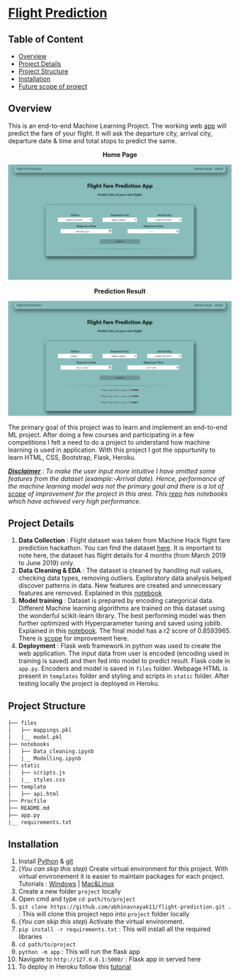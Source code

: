 # [Flight Prediction](https://tinyurl.com/flight-fare-prediction)

## Table of Content
  * [Overview](#overview)
  * [Project Details](#project-details)
  * [Project Structure](#project-structure)
  * [Installation](#installation)
  * [Future scope of project](#scope)

## Overview
This is an end-to-end Machine Learning Project. The working web [app](https://tinyurl.com/flight-fare-prediction) will predict the fare of your flight. It will ask the departure city, arrival city, departure date & time and total stops to predict the same.   

**<p align="center">Home Page</p>**

![](images/Homepage1.PNG)

**<p align="center">Prediction Result</p>**

![](images/Homepage2.PNG)

The primary goal of this project was to learn and implement an end-to-end ML project. After doing a few courses and participating in a few competitions I felt a need to do a project to understand how machine learning is used in application. With this project I got the oppurtunity to learn HTML, CSS, Bootstrap, Flask, Heroku.   

_**<ins>Disclaimer</ins>**_ : _To make the user input more intuitive I have omitted some features from the dataset (example:-Arrival date)._ _Hence, performance of the machine learning model was not the primary goal and there is a lot of [scope](#scope) of improvement for the project in this area._
_This [repo](https://github.com/analyticsindiamagazine/MachineHack/tree/master/Hackathon_Solutions/Predict%20The%20Flight%20Ticket%20Price%20Hackathon) has notebooks which have achieved very high performance._

## Project Details
1. **Data Collection** : Flight dataset was taken from Machine Hack flight fare prediction hackathon. You can find the dataset [here](https://www.kaggle.com/nikhilmittal/flight-fare-prediction-mh). It is important to note here, the dataset has flight details for 4 months (from March 2019 to June 2019) only. 
2. **Data Cleaning & EDA** : The dataset is cleaned by handling null values, checking data types, removing outliers. Exploratory data analysis helped discover patterns in data. New features are created and unnecessary features are removed. Explained in this [notebook](https://github.com/abhinavnayak11/flight-prediction/blob/main/notebooks/Data_Cleaning.ipynb)
3. **Model training** : Dataset is prepared by encoding categorical data. Different Machine learning algorithms are trained on this dataset using the wonderful scikit-learn library. The best performing model was then further optimized with Hyperparameter tuning and saved using joblib. Explained in this [notebook](https://github.com/abhinavnayak11/flight-prediction/blob/main/notebooks/Modelling.ipynb). The final model has a r2 score of 0.8593965. There is [scope](#scope) for improvement here.
4. **Deployment** : Flask web framework in python was used to create the web application. The input data from user is encoded (encoding used in training is saved) and then fed into model to predict result. Flask code in `app.py`. Encoders and model is saved in `files` folder. Webpage HTML is present in `templates` folder and styling and scripts in `static` folder. After testing locally the project is deployed in Heroku.

## Project Structure
```
├── files
│   ├── mappings.pkl
│   |__ model.pkl
├── notebooks
│   ├── Data_cleaning.ipynb
│   |__ Modelling.ipynb
├── static
│   ├── scripts.js
│   |__ styles.css
├── template
│   ├── api.html
├── Procfile
├── README.md
├── app.py
|__ requirements.txt
```

## Installation
1. Install [Python](https://www.python.org/downloads/) & [git](https://git-scm.com/downloads)
2. (_You can skip this step_) Create virtual environment for this project. With virtual environement it is easier to maintain packages for each project. Tutorials : [Windows](https://www.youtube.com/watch?v=APOPm01BVrk) | [Mac&Linux](https://www.youtube.com/watch?v=Kg1Yvry_Ydk)
3. Create a new folder `project` locally
4. Open cmd and type `cd path/to/project`
5. `git clone https://github.com/abhinavnayak11/flight-prediction.git .` : This will clone this project repo into `project` folder locally
6. (_You can skip this step_) Activate the virtual environment.
7. `pip install -r requirements.txt` : This will install all the required libraries
8. `cd path/to/project`
9. `python -m app` : This will run the flask app
10. Navigate to `http://127.0.0.1:5000/` : Flask app in served here
11. To deploy in Heroku follow this [tutorial](https://www.youtube.com/watch?v=mrExsjcvF4o)
